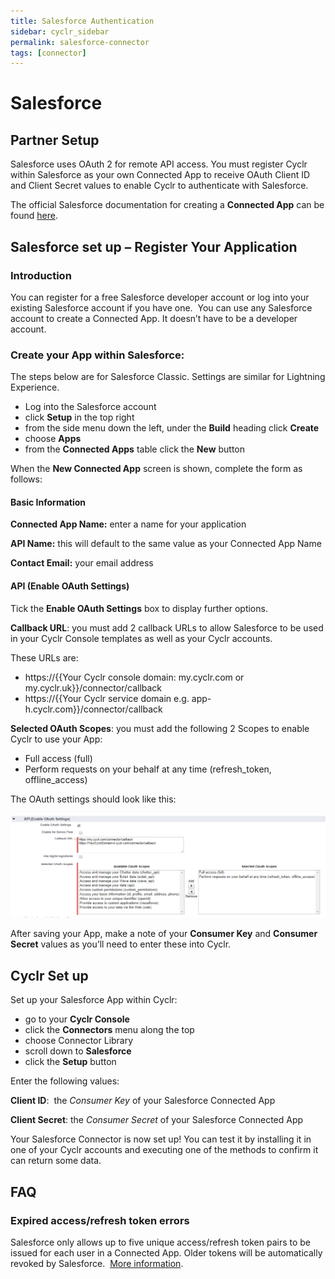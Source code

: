 ```yaml
---
title: Salesforce Authentication
sidebar: cyclr_sidebar
permalink: salesforce-connector
tags: [connector]
---
```


# Salesforce #

Partner Setup
-------------

Salesforce uses OAuth 2 for remote API access. You must register Cyclr within Salesforce as your own Connected App to receive OAuth Client ID and Client Secret values to enable Cyclr to authenticate with Salesforce.

The official Salesforce documentation for creating a **Connected App** can be found [here](https://help.salesforce.com/articleView?id=connected_app_create.htm).

**Salesforce set up – Register Your Application**
-------------------------------------------------

### **Introduction**

You can register for a free Salesforce developer account or log into your existing Salesforce account if you have one.  You can use any Salesforce account to create a Connected App. It doesn’t have to be a developer account.

### **Create your App within Salesforce:**

The steps below are for Salesforce Classic. Settings are similar for Lightning Experience.

*   Log into the Salesforce account
*   click **Setup** in the top right
*   from the side menu down the left, under the **Build** heading click **Create**
*   choose **Apps**
*   from the **Connected Apps** table click the **New** button

When the **New Connected App** screen is shown, complete the form as follows:

#### **Basic Information**

**Connected App Name:** enter a name for your application

**API Name:** this will default to the same value as your Connected App Name

**Contact Email:** your email address

#### **API (Enable OAuth Settings)**

Tick the **Enable OAuth Settings** box to display further options.

**Callback URL**: you must add 2 callback URLs to allow Salesforce to be used in your Cyclr Console templates as well as your Cyclr accounts.

These URLs are:

*   https://{{Your Cyclr console domain: my.cyclr.com or my.cyclr.uk}}/connector/callback
*   https://{{Your Cyclr service domain e.g. app-h.cyclr.com}}/connector/callback

**Selected OAuth Scopes**: you must add the following 2 Scopes to enable Cyclr to use your App:

*   Full access (full)
*   Perform requests on your behalf at any time (refresh\_token, offline\_access)

The OAuth settings should look like this:

![Salesforce OAuth Partner Setup](./images/salesforce-partner-setup-oauth.png)

After saving your App, make a note of your **Consumer Key** and **Consumer Secret** values as you’ll need to enter these into Cyclr.

**Cyclr Set up**
----------------

Set up your Salesforce App within Cyclr:

*   go to your **Cyclr Console**
*   click the **Connectors** menu along the top
*   choose Connector Library
*   scroll down to **Salesforce**
*   click the **Setup** button

Enter the following values:

**Client ID**:  the _Consumer Key_ of your Salesforce Connected App

**Client Secret**: the _Consumer Secret_ of your Salesforce Connected App

Your Salesforce Connector is now set up! You can test it by installing it in one of your Cyclr accounts and executing one of the methods to confirm it can return some data.

**FAQ**
-------

### Expired access/refresh token errors

Salesforce only allows up to five unique access/refresh token pairs to be issued for each user in a Connected App. Older tokens will be automatically revoked by Salesforce.  [More information](https://help.salesforce.com/articleView?id=remoteaccess_request_manage.htm).
